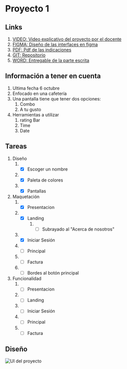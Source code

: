 # Proyecto 1

## Links

1. [VIDEO: Video explicativo del proyecto por el docente](https://youtu.be/0dr48fdIXgM)
2. [FIGMA: Diseño de las interfaces en figma](https://www.figma.com/file/9bZLPM1tKjuMWFlC7rmdKk/herr4-Proyecto-1?node-id=7%3A444)
3. [PDF: Pdf de las indicaciones](https://utpac-my.sharepoint.com/:b:/g/personal/marlina_sanchez_utp_ac_pa/EavaUmV1h4xCge9tQBkeWIMBVmXyijeRItGT0CBHonv67Q?e=fgN5aH)
4. [GIT: Repositorio](https://github.com/RicardoCuan/herr4_Proyecto1)
5. [WORD: Entregable de la parte escrita](https://utpac-my.sharepoint.com/:w:/g/personal/marlina_sanchez_utp_ac_pa/EedSZt5L3W1CrLwwhHHWg6IBMPKmCwZDxUTrOuPDV16A3g?e=sujsp9) 

## Información a tener en cuenta

1. Ultima fecha 6 octubre
2. Enfocado en una cafetería
3. Una pantalla tiene que tener dos opciones:
   1. Combo
   2. A tu gusto
4. Herramientas a utilizar
   1. rating Bar
   2. Time
   3. Date

## Tareas

1. Diseño
   1. -[x] Escoger un nombre
   2. -[x] Paleta de colores
   3. -[x] Pantallas
2. Maquetación
   1. -[X] Presentacion
   2. -[X] Landing
        1. -[ ] Subrayado al "Acerca de nosotros"
   3. -[X] Iniciar Sesión
   4. -[ ] Principal
   5. -[ ] Factura
   6. -[ ] Bordes al botón principal
3. Funcionalidad
   1. -[ ] Presentacion
   2. -[ ] Landing
   3. -[ ] Iniciar Sesión
   4. -[ ] Principal
   5. -[ ] Factura

## Diseño

![UI del proyecto](https://i.imgur.com/geH14qG.png)
